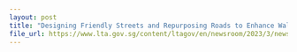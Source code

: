 ```yaml
---
layout: post
title: "Designing Friendly Streets and Repurposing Roads to Enhance Walk Cycle Ride Experiences"
file_url: https://www.lta.gov.sg/content/ltagov/en/newsroom/2023/3/news-releases/designing_friendly_streets_and_repurposing_roads.html
---
```

